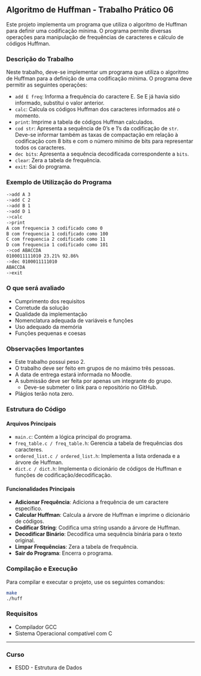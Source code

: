 ## Algoritmo de Huffman - Trabalho Prático 06

Este projeto implementa um programa que utiliza o algoritmo de Huffman para definir uma codificação mínima. O programa permite diversas operações para manipulação de frequências de caracteres e cálculo de códigos Huffman.

### Descrição do Trabalho

Neste trabalho, deve-se implementar um programa que utiliza o algoritmo de Huffman para a definição de uma codificação mínima. O programa deve permitir as seguintes operações:

- `add E freq`: Informa a frequência do caractere E. Se E já havia sido informado, substitui o valor anterior.
- `calc`: Calcula os códigos Huffman dos caracteres informados até o momento.
- `print`: Imprime a tabela de códigos Huffman calculados.
- `cod str`: Apresenta a sequência de 0’s e 1’s da codificação de `str`. Deve-se informar também as taxas de compactação em relação à codificação com 8 bits e com o número mínimo de bits para representar todos os caracteres.
- `dec bits`: Apresenta a sequência decodificada correspondente a `bits`.
- `clear`: Zera a tabela de frequência.
- `exit`: Sai do programa.

### Exemplo de Utilização do Programa

```sh
->add A 3
->add C 2
->add B 1
->add D 1
->calc
->print
A com frequencia 3 codificado como 0
B com frequencia 1 codificado como 100
C com frequencia 2 codificado como 11
D com frequencia 1 codificado como 101
->cod ABACCDA
0100011111010 23.21% 92.86%
->dec 0100011111010
ABACCDA
->exit
```

### O que será avaliado

- Cumprimento dos requisitos
- Corretude da solução
- Qualidade da implementação
- Nomenclatura adequada de variáveis e funções
- Uso adequado da memória
- Funções pequenas e coesas

### Observações Importantes

- Este trabalho possui peso 2.
- O trabalho deve ser feito em grupos de no máximo três pessoas.
- A data de entrega estará informada no Moodle.
- A submissão deve ser feita por apenas um integrante do grupo.
  - Deve-se submeter o link para o repositório no GitHub.
- Plágios terão nota zero.

### Estrutura do Código

#### Arquivos Principais

- `main.c`: Contém a lógica principal do programa.
- `freq_table.c / freq_table.h`: Gerencia a tabela de frequências dos caracteres.
- `ordered_list.c / ordered_list.h`: Implementa a lista ordenada e a árvore de Huffman.
- `dict.c / dict.h`: Implementa o dicionário de códigos de Huffman e funções de codificação/decodificação.

#### Funcionalidades Principais

- **Adicionar Frequência**: Adiciona a frequência de um caractere específico.
- **Calcular Huffman**: Calcula a árvore de Huffman e imprime o dicionário de códigos.
- **Codificar String**: Codifica uma string usando a árvore de Huffman.
- **Decodificar Binário**: Decodifica uma sequência binária para o texto original.
- **Limpar Frequências**: Zera a tabela de frequência.
- **Sair do Programa**: Encerra o programa.

### Compilação e Execução

Para compilar e executar o projeto, use os seguintes comandos:

```sh
make
./huff
```

### Requisitos

- Compilador GCC
- Sistema Operacional compatível com C

---

### Curso

- ESDD - Estrutura de Dados
